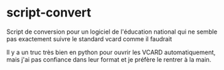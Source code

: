 # script-convert
Script de conversion pour un logiciel de l'éducation national qui ne semble pas exactement suivre le standard vcard comme il faudrait

Il y a un truc très bien en python pour ouvrir les VCARD automatiquement, mais j'ai pas confiance dans leur format et je préfère le rentrer à la main.
